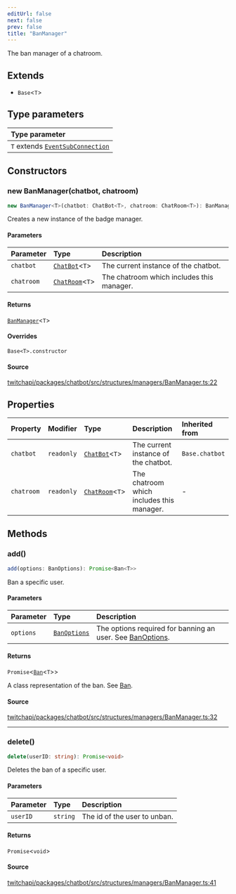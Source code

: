 ```yaml
---
editUrl: false
next: false
prev: false
title: "BanManager"
---
```


The ban manager of a chatroom.

## Extends

- `Base`\<`T`\>

## Type parameters

| Type parameter |
| :------ |
| `T` extends [`EventSubConnection`](../enumerations/EventSubConnection.md) |

## Constructors

### new BanManager(chatbot, chatroom)

```ts
new BanManager<T>(chatbot: ChatBot<T>, chatroom: ChatRoom<T>): BanManager<T>
```

Creates a new instance of the badge manager.

#### Parameters

| Parameter | Type | Description |
| :------ | :------ | :------ |
| `chatbot` | [`ChatBot`](ChatBot.md)\<`T`\> | The current instance of the chatbot. |
| `chatroom` | [`ChatRoom`](ChatRoom.md)\<`T`\> | The chatroom which includes this manager. |

#### Returns

[`BanManager`](BanManager.md)\<`T`\>

#### Overrides

`Base<T>.constructor`

#### Source

[twitchapi/packages/chatbot/src/structures/managers/BanManager.ts:22](https://github.com/pablornc/twitchapi//blob/f8a75ccd701e54db4c91e2b0128974da23f25d14/packages/chatbot/src/structures/managers/BanManager.ts#L22)

## Properties

| Property | Modifier | Type | Description | Inherited from |
| :------ | :------ | :------ | :------ | :------ |
| `chatbot` | `readonly` | [`ChatBot`](ChatBot.md)\<`T`\> | The current instance of the chatbot. | `Base.chatbot` |
| `chatroom` | `readonly` | [`ChatRoom`](ChatRoom.md)\<`T`\> | The chatroom which includes this manager. | - |

## Methods

### add()

```ts
add(options: BanOptions): Promise<Ban<T>>
```

Ban a specific user.

#### Parameters

| Parameter | Type | Description |
| :------ | :------ | :------ |
| `options` | [`BanOptions`](../interfaces/BanOptions.md) | The options required for banning an user. See [BanOptions](../../api/chatbot/interfaces/banoptions). |

#### Returns

`Promise`\<[`Ban`](Ban.md)\<`T`\>\>

A class representation of the ban. See [Ban](../../api/chatbot/classes/ban).

#### Source

[twitchapi/packages/chatbot/src/structures/managers/BanManager.ts:32](https://github.com/pablornc/twitchapi//blob/f8a75ccd701e54db4c91e2b0128974da23f25d14/packages/chatbot/src/structures/managers/BanManager.ts#L32)

***

### delete()

```ts
delete(userID: string): Promise<void>
```

Deletes the ban of a specific user.

#### Parameters

| Parameter | Type | Description |
| :------ | :------ | :------ |
| `userID` | `string` | The id of the user to unban. |

#### Returns

`Promise`\<`void`\>

#### Source

[twitchapi/packages/chatbot/src/structures/managers/BanManager.ts:41](https://github.com/pablornc/twitchapi//blob/f8a75ccd701e54db4c91e2b0128974da23f25d14/packages/chatbot/src/structures/managers/BanManager.ts#L41)
